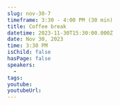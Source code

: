 ```yaml
---
slug: nov-30-7
timeframe: 3:30 - 4:00 PM (30 min)
title: Coffee break
datetime: 2023-11-30T15:30:00.000Z
date: Nov 30, 2023
time: 3:30 PM
isChild: false
hasPage: false
speakers:
  -
tags:
youtube:
youtubeUrl:
---
```

